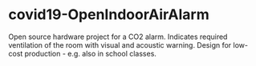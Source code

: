 # covid19-OpenIndoorAirAlarm
Open source hardware project for a CO2 alarm. Indicates required ventilation of the room with visual and acoustic warning. Design for low-cost production - e.g. also in school classes.

